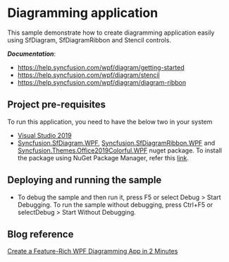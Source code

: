 # Diagramming application
This sample demonstrate how to create diagramming application easily using SfDiagram, SfDiagramRibbon and Stencil controls.

__*Documentation*__:

* https://help.syncfusion.com/wpf/diagram/getting-started
* https://help.syncfusion.com/wpf/diagram/stencil
* https://help.syncfusion.com/wpf/diagram/diagram-ribbon

## Project pre-requisites
To run this application, you need to have the below two in your system

* [Visual Studio 2019](https://www.visualstudio.com/wpf-vs)
* [Syncfusion.SfDiagram.WPF](https://www.nuget.org/packages/Syncfusion.SfDiagram.WPF/), [Syncfusion.SfDiagramRibbon.WPF](https://www.nuget.org/packages/Syncfusion.SfDiagramRibbon.WPF/) and [Syncfusion.Themes.Office2019Colorful.WPF](https://www.nuget.org/packages/Syncfusion.Themes.Office2019Colorful.WPF/) nuget package. To install the package using NuGet Package Manager, refer this [link](https://docs.microsoft.com/en-us/nuget/quickstart/install-and-use-a-package-in-visual-studio#nuget-package-manager).

## Deploying and running the sample
* To debug the sample and then run it, press F5 or select Debug > Start Debugging. To run the sample without debugging, press Ctrl+F5 or selectDebug > Start Without Debugging.

## Blog reference
[Create a Feature-Rich WPF Diagramming App in 2 Minutes](https://www.syncfusion.com/blogs/post/create-a-feature-rich-wpf-diagramming-app-in-2-minutes.aspx)
